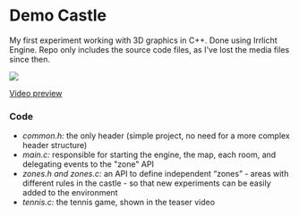 # Demo Castle
My first experiment working with 3D graphics in C++. Done using Irrlicht Engine.
Repo only includes the source code files, as I've lost the media files since then.

[![](http://jaliborc.com/images/other/democastle.jpg)](https://www.youtube.com/watch?v=oKCe8hE4r5k)

[Video preview](https://www.youtube.com/watch?v=oKCe8hE4r5k)

### Code
* *common.h:* the only header (simple project, no need for a more complex header structure)
* *main.c:* responsible for starting the engine, the map, each room, and delegating events to the "zone" API
* *zones.h and zones.c:* an API to define independent “zones” - areas with different rules in the castle - so that new experiments can be easily added to the environment
* *tennis.c:* the tennis game, shown in the teaser video
